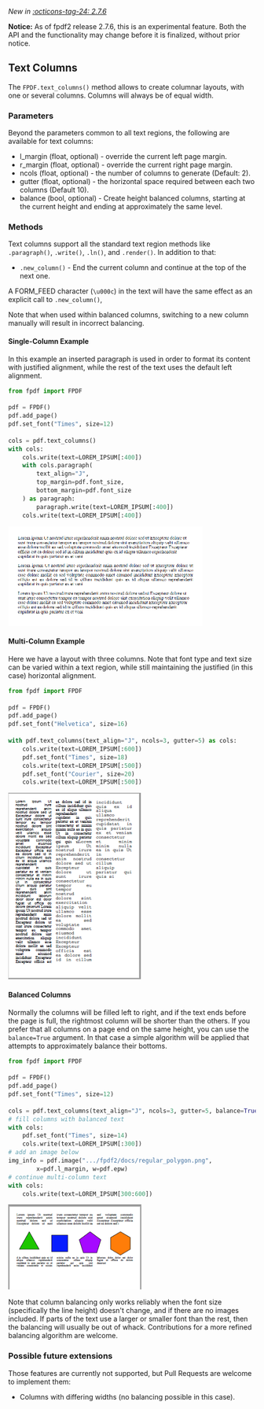 _New in [:octicons-tag-24: 2.7.6](https://github.com/py-pdf/fpdf2/blob/master/CHANGELOG.md)_

**Notice:** As of fpdf2 release 2.7.6, this is an experimental feature. Both the API and the functionality may change before it is finalized, without prior notice.


## Text Columns ##

The `FPDF.text_columns()` method allows to create columnar layouts, with one or several columns. Columns will always be of equal width.

### Parameters ###

Beyond the parameters common to all text regions, the following are available for text columns:

* l_margin (float, optional) - override the current left page margin.
* r_margin (float, optional) - override the current right page margin.
* ncols (float, optional) - the number of columns to generate (Default: 2).
* gutter (float, optional) - the horizontal space required between each two columns (Default 10).
* balance (bool, optional) - Create height balanced columns, starting at the current height and ending at approximately the same level.

### Methods ###

Text columns support all the standard text region methods like `.paragraph()`, `.write()`, `.ln()`, and `.render()`. In addition to that:

* `.new_column()` - End the current column and continue at the top of the next one.

A FORM_FEED character (`\u000c`) in the text will have the same effect as an explicit call to `.new_column()`,

Note that when used within balanced columns, switching to a new column manually will result in incorrect balancing.


#### Single-Column Example ####

In this example an inserted paragraph is used in order to format its content with justified alignment, while the rest of the text uses the default left alignment.

```python
from fpdf import FPDF

pdf = FPDF()
pdf.add_page()
pdf.set_font("Times", size=12)

cols = pdf.text_columns()
with cols:
    cols.write(text=LOREM_IPSUM[:400])
    with cols.paragraph(
        text_align="J",
        top_margin=pdf.font_size,
        bottom_margin=pdf.font_size
    ) as paragraph:
        paragraph.write(text=LOREM_IPSUM[:400])
    cols.write(text=LOREM_IPSUM[:400])
```
![Single Text Column](tcols-single.png)

#### Multi-Column Example

Here we have a layout with three columns. Note that font type and text size can be varied within a text region, while still maintaining the justified (in this case) horizontal alignment.

```python
from fpdf import FPDF

pdf = FPDF()
pdf.add_page()
pdf.set_font("Helvetica", size=16)

with pdf.text_columns(text_align="J", ncols=3, gutter=5) as cols:
    cols.write(text=LOREM_IPSUM[:600])
    pdf.set_font("Times", size=18)
    cols.write(text=LOREM_IPSUM[:500])
    pdf.set_font("Courier", size=20)
    cols.write(text=LOREM_IPSUM[:500])
```
![Three Text Columns](tcols-three.png)

#### Balanced Columns

Normally the columns will be filled left to right, and if the text ends before the page is full, the rightmost column will be shorter than the others.
If you prefer that all columns on a page end on the same height, you can use the `balance=True` argument. In that case a simple algorithm will be applied that attempts to approximately balance their bottoms.

```python
from fpdf import FPDF

pdf = FPDF()
pdf.add_page()
pdf.set_font("Times", size=12)

cols = pdf.text_columns(text_align="J", ncols=3, gutter=5, balance=True)
# fill columns with balanced text
with cols:
    pdf.set_font("Times", size=14)
    cols.write(text=LOREM_IPSUM[:300])
# add an image below
img_info = pdf.image(".../fpdf2/docs/regular_polygon.png",
        x=pdf.l_margin, w=pdf.epw)
# continue multi-column text
with cols:
    cols.write(text=LOREM_IPSUM[300:600])
```
![Balanced Columns](tcols-balanced.png)

Note that column balancing only works reliably when the font size (specifically the line height) doesn't change, and if there are no images included. If parts of the text use a larger or smaller font than the rest, then the balancing will usually be out of whack. Contributions for a more refined balancing algorithm are welcome.


### Possible future extensions

Those features are currently not supported, but Pull Requests are welcome to implement them:

* Columns with differing widths (no balancing possible in this case).

